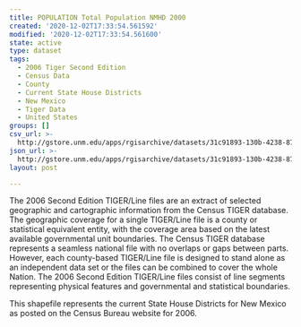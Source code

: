```yaml
---
title: POPULATION Total Population NMHD 2000
created: '2020-12-02T17:33:54.561592'
modified: '2020-12-02T17:33:54.561600'
state: active
type: dataset
tags:
  - 2006 Tiger Second Edition
  - Census Data
  - County
  - Current State House Districts
  - New Mexico
  - Tiger Data
  - United States
groups: []
csv_url: >-
  http://gstore.unm.edu/apps/rgisarchive/datasets/31c91893-130b-4238-8735-09179c95feec/nmh314data185976243_sth_view.derived.csv
json_url: >-
  http://gstore.unm.edu/apps/rgisarchive/datasets/31c91893-130b-4238-8735-09179c95feec/nmh314data185976243_sth_view.derived.json
layout: post

---
```

The 2006 Second Edition TIGER/Line files are an extract of selected geographic and cartographic information from the Census TIGER database.  The geographic coverage for a single TIGER/Line file is a county or statistical equivalent entity, with the coverage area based on the latest available governmental unit boundaries. The Census TIGER database represents a seamless national file with no overlaps or gaps between parts.  However, each county-based TIGER/Line file is designed to stand alone as an independent data set or the files can be combined to cover the whole Nation.  The 2006 Second Edition  TIGER/Line files consist of line segments representing physical features and governmental and statistical boundaries.  

This shapefile represents the current State House Districts for New Mexico as posted on the Census Bureau website for 2006.

